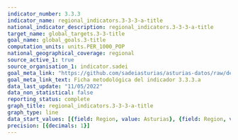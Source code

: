 ```yaml
---
indicator_number: 3.3.3
indicator_name: regional_indicators.3-3-3-a-title
national_indicator_description: regional_indicators.3-3-3-a-title
target_name: global_targets.3-3-title
goal_name: global_goals.3-title
computation_units: units.PER_1000_POP
national_geographical_coverage: regional
source_active_1: true
source_organisation_1: indicator.sadei
goal_meta_link: "https://github.com/sadeiasturias/asturias-datos/raw/develop/descargas/metodologia/3.3.3.a.pdf"
goal_meta_link_text: Ficha metodológica del indicador 3.3.3.a
data_last_update: "11/05/2022"
data_non_statistical: false
reporting_status: complete
graph_title: regional_indicators.3-3-3-a-title
graph_type: line
data_start_values: [{field: Region, value: Asturias}, {field: Region, value: España}]
precision: [{decimals: 1}]
---
```

